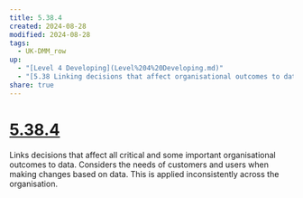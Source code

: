 ```yaml
---
title: 5.38.4
created: 2024-08-28
modified: 2024-08-28
tags:
  - UK-DMM_row
up:
  - "[Level 4 Developing](Level%204%20Developing.md)"
  - "[5.38 Linking decisions that affect organisational outcomes to data](5.38%20Linking%20decisions%20that%20affect%20organisational%20outcomes%20to%20data.md)"
share: true
---
```

# [5.38.4](5.38.4.md)

Links decisions that affect all critical and some important organisational outcomes to data. Considers the needs of customers and users when making changes based on data. This is applied inconsistently across the organisation.
